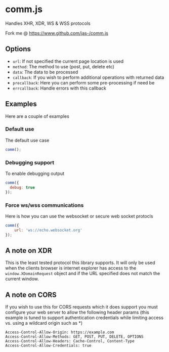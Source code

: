 # comm.js #

Handles XHR, XDR, WS & WSS protocols

Fork me @ https://www.github.com/jas-/comm.js

## Options ##
* `url`: If not specified the current page location is used
* `method`: The method to use (post, put, delete etc)
* `data`: The data to be processed
* `callback`: If you wish to perform additional operations with returned data
* `precallback`: Here you can perform some pre-processing if need be
* `errcallback`: Handle errors with this callback

## Examples ##
Here are a couple of examples

### Default use ###
The default use case

```javascript
comm();
```

### Debugging support ###
To enable debugging output

```javascript
comm({
  debug: true
});
```

### Force ws/wss communications ###
Here is how you can use the websocket or secure web socket protocls

```javascript
comm({
	url: 'ws://echo.websocket.org'
});
```

## A note on XDR ##
This is the least tested protocol this library supports. It will only be used
when the clients browser is internet explorer has access to the `window.XDomainRequest`
object and if the URL specified does not match the current window.

## A note on CORS ##
If you wish to use this for CORS requests which it does support you must configure your web server to allow the following header params (this example is tuned to support authentication credentials while limiting access vs. using a wildcard origin such as *)
```
Access-Control-Allow-Origin: https://example.com
Access-Control-Allow-Methods: GET, POST, PUT, DELETE, OPTIONS
Access-Control-Allow-Headers: Cache-Control, Content-Type
Access-Control-Allow-Credentials: true
```
